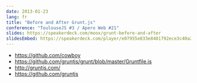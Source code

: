 ```yaml
---
date: 2013-01-23
lang: fr
title: "Before and After Grunt.js"
conference: "ToulouseJS #3 / Apero Web #21"
slides: https://speakerdeck.com/moox/grunt-before-and-after
slidesEmbed: https://speakerdeck.com/player/e07955e833e8481792ece3c40a2b0403?title=false
---
```


- <https://github.com/cowboy>
- <https://github.com/gruntjs/grunt/blob/master/Gruntfile.js>
- <http://gruntjs.com/>
- <https://github.com/gruntjs>
